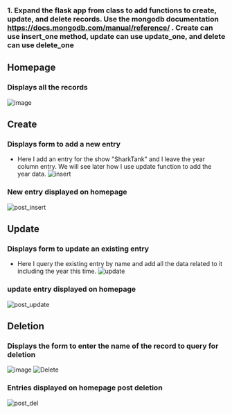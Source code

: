 ### 1. Expand the flask app from class to add functions to create, update, and delete records. Use the mongodb documentation https://docs.mongodb.com/manual/reference/ . Create can use insert_one method, update can use update_one, and delete can use delete_one

## Homepage 
### Displays all the records
![image](https://user-images.githubusercontent.com/90784468/156877562-fc4a9e63-3c55-4660-a872-f6124c5796c6.png)

## Create 
### Displays form to add a new entry
* Here I add an entry for the show "SharkTank" and I leave the year column entry. We will see later how I use update function to add the year data.
![insert](https://user-images.githubusercontent.com/90784468/156877581-3bf99c32-20ea-49ca-8331-62e407d4306f.PNG)
### New entry displayed on homepage
![post_insert](https://user-images.githubusercontent.com/90784468/156877592-b0448e4d-9726-4229-aea2-66bbc0cc6535.PNG)

## Update
### Displays form to update an existing entry
* Here I query the existing entry by name and add all the data related to it including the year this time.
![update](https://user-images.githubusercontent.com/90784468/156877447-c059a92d-375d-49b9-a177-ed8190000d96.PNG)
### update entry displayed on homepage
![post_update](https://user-images.githubusercontent.com/90784468/156877454-642ad86d-c71d-4247-b304-f94e50cac751.PNG)

## Deletion
### Displays the form to enter the name of the record to query for deletion
![image](https://user-images.githubusercontent.com/90784468/156877498-674abf07-65f4-4eb4-ac6e-091df1ba6db5.png)
![Delete](https://user-images.githubusercontent.com/90784468/156877510-09c31356-fe75-43e2-a436-1da5b66d9d6a.PNG)
### Entries displayed on homepage post deletion
![post_del](https://user-images.githubusercontent.com/90784468/156877524-505bba82-13f0-49cb-a644-48e4a8e4db62.PNG)
